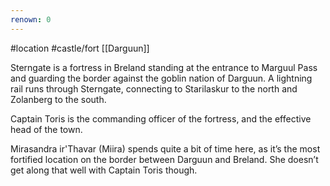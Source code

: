 ```yaml
---
renown: 0
---
```

 #location #castle/fort [[Darguun]]

Sterngate is a fortress in Breland standing at the entrance to Marguul Pass and guarding the border against the goblin nation of Darguun. A lightning rail runs through Sterngate, connecting to Starilaskur to the north and Zolanberg to the south.

Captain Toris is the commanding officer of the fortress, and the effective head of the town.

Mirasandra ir'Thavar (Miira) spends quite a bit of time here, as it’s the most fortified location on the border between Darguun and Breland. She doesn’t get along that well with Captain Toris though.
